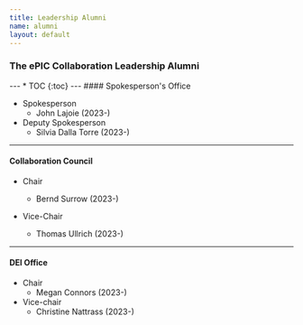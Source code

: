 ```yaml
---
title: Leadership Alumni
name: alumni
layout: default
---
```


<h3>The ePIC Collaboration Leadership Alumni</h3>
---
* TOC
{:toc}
---
#### Spokesperson's Office

* Spokesperson
   * John Lajoie (2023-)
* Deputy Spokesperson
   * Silvia Dalla Torre (2023-)

---
#### Collaboration Council

* Chair
   * Bernd Surrow (2023-)

* Vice-Chair
   * Thomas Ullrich (2023-)

---
#### DEI Office

* Chair
   * Megan Connors (2023-)
* Vice-chair
   * Christine Nattrass (2023-)